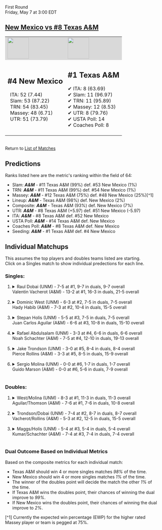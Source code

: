 First Round  
Friday, May 7 at 3:00 EDT
## [New Mexico vs #8 Texas A&M](https://www.ncaa.com/game/5833377) 

<table><tr style="background-color: #d9d9d9 !important"><td><img src="https://www.ncaa.com/sites/default/files/images/logos/schools/n/new-mexico.70.png" width="70" height="70" /></td><td><img src="https://www.ncaa.com/sites/default/files/images/logos/schools/t/texas-am.70.png" width="70" height="70" /></td></tr><tr>
<td>  

<h2>#4 New Mexico</h2>  
&nbsp; ITA: 52 (7.44)<br>  
&nbsp; Slam: 53 (87.22)<br>  
&nbsp; TRN: 54 (83.45)<br>  
&nbsp; Massey: 48 (6.71)<br>  
&nbsp; UTR: 51 (73.79)<br>  
<br>  

</td>
<td>  

<h2>#1 Texas A&M</h2>  
&#10004; ITA: 8 (63.69)<br>  
&#10004; Slam: 11 (96.97)<br>  
&#10004; TRN: 11 (95.89)<br>  
&#10004; Massey: 12 (8.53)<br>  
&#10004; UTR: 8 (79.76)<br>  
&#10004; USTA Poll: 14<br>  
&#10004; Coaches Poll: 8<br>  
<br>  

</td>
</tr></table>  


<br>Return to [List of Matches](../index.md)  

## Predictions  

Ranks listed here are the metric's ranking within the field of 64:  
- Slam: ***A&M*** - #11 Texas A&M (99%) def. #53 New Mexico (1%)  
- TRN: ***A&M*** - #11 Texas A&M (99%) def. #54 New Mexico (1%)  
- Massey: ***A&M*** - #12 Texas A&M (75%) def. #48 New Mexico (25%)[^1]  
- Lineup: ***A&M*** - Texas A&M (98%) def. New Mexico (2%)  
- Composite: ***A&M*** - Texas A&M (93%) def. New Mexico (7%)  
- UTR: ***A&M*** - #8 Texas A&M (+5.97) def. #51 New Mexico (-5.97)  
- ITA: ***A&M*** - #8 Texas A&M def. #52 New Mexico  
- USTA Poll: ***A&M*** - #14 Texas A&M def. New Mexico  
- Coaches Poll: ***A&M*** - #8 Texas A&M def. New Mexico  
- Seeding: ***A&M*** - #1 Texas A&M def. #4 New Mexico  

## Individual Matchups  
This assumes the top players and doubles teams listed are starting.  
Click on a Singles match to show individual predections for each line.  

### Singles:  

<ol>
<li><details>
<summary markdown="span">Raul Dobai (UNM) - 7-5 at #1, 9-7 in duals, 9-7 overall<br>Valentin Vacherot (A&M) - 13-2 at #1, 16-3 in duals, 21-5 overall</summary>
<h4>Predictions</h4><ul>
<li>Slam: <b><i>A&M</i></b> - Vacherot (91%) def. Dobai (9%)</li>  
<li>TRN: <b><i>A&M</i></b> - Vacherot (95%) def. Dobai (5%)</li>  
<li>Massey: <b><i>A&M</i></b> - Vacherot (75%) def. Dobai (25%)[^1]</li>  
<li>UTR: <b><i>A&M</i></b> - Vacherot (92%) def. Dobai (8%)</li>  
<li>Composite: <b><i>A&M</i></b> - Vacherot (88%) def. Dobai (12%)</li>  
<li>ITA: <b><i>A&M</i></b> - Vacherot (51.31) def. Dobai (2.42)</li>  
</ul>
</details>&nbsp;</li>
<li><details>
<summary markdown="span">Dominic West (UNM) - 6-3 at #2, 7-5 in duals, 7-5 overall<br>Hady Habib (A&M) - 7-3 at #2, 10-4 in duals, 15-5 overall</summary>
<h4>Predictions</h4><ul>
<li>Slam: <b><i>A&M</i></b> - Habib (95%) def. West (5%)</li>  
<li>TRN: <b><i>A&M</i></b> - Habib (98%) def. West (2%)</li>  
<li>Massey: <b><i>A&M</i></b> - Habib (75%) def. West (25%)[^1]</li>  
<li>UTR: <b><i>A&M</i></b> - Habib (93%) def. West (7%)</li>  
<li>Composite: <b><i>A&M</i></b> - Habib (90%) def. West (10%)</li>  
<li>ITA: <b><i>A&M</i></b> - Habib (54.57) def. West (2.18)</li>  
</ul>
</details>&nbsp;</li>
<li><details>
<summary markdown="span">Stepan Holis (UNM) - 5-5 at #3, 7-5 in duals, 7-5 overall<br>Juan Carlos Aguilar (A&M) - 6-6 at #3, 10-8 in duals, 15-10 overall</summary>
<h4>Predictions</h4><ul>
<li>Slam: <b><i>A&M</i></b> - Aguilar (93%) def. Holis (7%)</li>  
<li>TRN: <b><i>A&M</i></b> - Aguilar (96%) def. Holis (4%)</li>  
<li>Massey: <b><i>A&M</i></b> - Aguilar (75%) def. Holis (25%)[^1]</li>  
<li>UTR: <b><i>A&M</i></b> - Aguilar (93%) def. Holis (7%)</li>  
<li>Composite: <b><i>A&M</i></b> - Aguilar (89%) def. Holis (11%)</li>  
<li>ITA: <b><i>A&M</i></b> - Aguilar (23.98) def. Holis (2.18)</li>  
</ul>
</details>&nbsp;</li>
<li><details>
<summary markdown="span">Rafael Abdulsalam (UNM) - 3-3 at #4, 6-6 in duals, 6-6 overall<br>Noah Schachter (A&M) - 7-5 at #4, 12-10 in duals, 19-13 overall</summary>
<h4>Predictions</h4><ul>
<li>Slam: <b><i>A&M</i></b> - Schachter (94%) def. Abdulsalam (6%)</li>  
<li>TRN: <b><i>A&M</i></b> - Schachter (96%) def. Abdulsalam (4%)</li>  
<li>Massey: <b><i>A&M</i></b> - Schachter (75%) def. Abdulsalam (25%)[^1]</li>  
<li>UTR: <b><i>A&M</i></b> - Schachter (92%) def. Abdulsalam (8%)</li>  
<li>Composite: <b><i>A&M</i></b> - Schachter (89%) def. Abdulsalam (11%)</li>  
<li>ITA: <b><i>A&M</i></b> - Schachter (6.58) def. Abdulsalam (1.72)</li>  
</ul>
</details>&nbsp;</li>
<li><details>
<summary markdown="span">Jake Trondson (UNM) - 3-0 at #5, 8-4 in duals, 8-4 overall<br>Pierce Rollins (A&M) - 3-3 at #5, 8-5 in duals, 15-9 overall</summary>
<h4>Predictions</h4><ul>
<li>Slam: <b><i>A&M</i></b> - Rollins (96%) def. Trondson (4%)</li>  
<li>TRN: <b><i>A&M</i></b> - Rollins (98%) def. Trondson (2%)</li>  
<li>Massey: <b><i>A&M</i></b> - Rollins (75%) def. Trondson (25%)[^1]</li>  
<li>UTR: <b><i>A&M</i></b> - Rollins (95%) def. Trondson (5%)</li>  
<li>Composite: <b><i>A&M</i></b> - Rollins (91%) def. Trondson (9%)</li>  
<li>ITA: <b><i>A&M</i></b> - Rollins (5.08) def. Trondson (2.42)</li>  
</ul>
</details>&nbsp;</li>
<li><details>
<summary markdown="span">Sergio Molina (UNM) - 0-0 at #6, 1-7 in duals, 1-7 overall<br>Guido Marson (A&M) - 0-0 at #6, 5-6 in duals, 7-9 overall</summary>
<h4>Predictions</h4><ul>
<li>Slam: <b><i>A&M</i></b> - Marson (93%) def. Molina (7%)</li>  
<li>TRN: <b><i>A&M</i></b> - Marson (98%) def. Molina (2%)</li>  
<li>Massey: <b><i>A&M</i></b> - Marson (75%) def. Molina (25%)[^1]</li>  
<li>UTR: <b><i>A&M</i></b> - Marson (91%) def. Molina (9%)</li>  
<li>Composite: <b><i>A&M</i></b> - Marson (89%) def. Molina (11%)</li>  
<li>ITA: <b><i>A&M</i></b> - Marson (1.86) def. Molina (0.00)</li>  
</ul>
</details>&nbsp;</li>
</ol>

### Doubles:  

<ol>
<li><details>
<summary markdown="span">West/Molina (UNM) - 8-3 at #1, 11-3 in duals, 11-3 overall<br>Aguilar/Thomson (A&M) - 7-6 at #1, 7-6 in duals, 10-8 overall</summary>
<br>Sorry, we don't have any metrics for this match
</details>&nbsp;</li>
<li><details>
<summary markdown="span">Trondson/Dobai (UNM) - 7-4 at #2, 8-7 in duals, 8-7 overall<br>Vacherot/Rollins (A&M) - 5-3 at #2, 12-5 in duals, 15-5 overall</summary>
<br>Sorry, we don't have any metrics for this match
</details>&nbsp;</li>
<li><details>
<summary markdown="span">Maggs/Holis (UNM) - 5-4 at #3, 5-4 in duals, 5-4 overall<br>Kumar/Schachter (A&M) - 7-4 at #3, 7-4 in duals, 7-4 overall</summary>
<br>Sorry, we don't have any metrics for this match
</details>&nbsp;</li>
</ol>

### Dual Outcome Based on Individual Metrics  

Based on the composite metrics for each individual match:  
- Texas A&M should win 4 or more singles matches _98%_ of the time.
- New Mexico should win 4 or more singles matches _1%_ of the time.
- The winner of the doubles point will decide the match the other _1%_ of the time.
- If Texas A&M wins the doubles point, their chances of winning the dual improve to _99%_.
- If New Mexico wins the doubles point, their chances of winning the dual improve to _2%_.


[^1] Currently the expected win percentage (EWP) for the higher rated Massey player or team is pegged at 75%.
